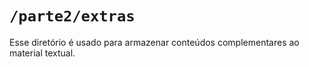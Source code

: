 # `/parte2/extras`

Esse diretório é usado para armazenar conteúdos complementares ao material textual.

